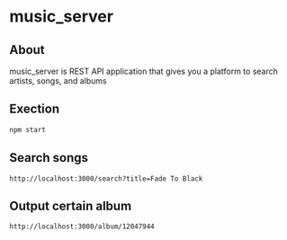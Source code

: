 # music_server

## About
music_server is REST API application that gives you a platform to search artists, songs, and albums

## Exection
```bash
npm start
```

## Search songs
```
http://localhost:3000/search?title=Fade To Black
```

## Output certain album
```
http://localhost:3000/album/12047944
```

